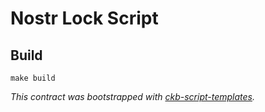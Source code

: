 # Nostr Lock Script

## Build

```
make build
```


*This contract was bootstrapped with [ckb-script-templates].*

[ckb-script-templates]: https://github.com/cryptape/ckb-script-templates
